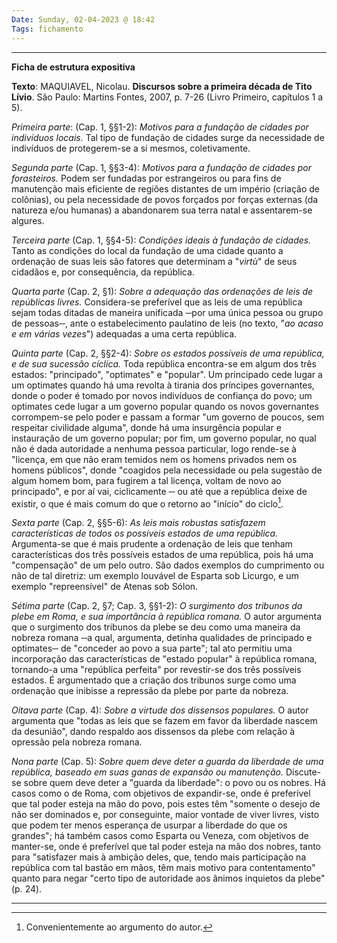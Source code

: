 ```yaml
---
Date: Sunday, 02-04-2023 @ 18:42
Tags: fichamento
---
```

---
**Ficha de estrutura expositiva**

**Texto**: MAQUIAVEL, Nicolau. **Discursos sobre a primeira década de Tito Lívio**. São Paulo: Martins Fontes, 2007, p. 7-26 (Livro Primeiro, capítulos 1 a 5).

*Primeira parte*: (Cap. 1, §§1-2): *Motivos para a fundação de cidades por indivíduos locais.* 
Tal tipo de fundação de cidades surge da necessidade de indivíduos de protegerem-se a si mesmos, coletivamente.

*Segunda parte* (Cap. 1, §§3-4): *Motivos para a fundação de cidades por forasteiros.* 
Podem ser fundadas por estrangeiros ou para fins de manutenção mais eficiente de regiões distantes de um império (criação de colônias), ou pela necessidade de povos forçados por forças externas (da natureza e/ou humanas) a abandonarem sua terra natal e assentarem-se algures.

*Terceira parte* (Cap. 1, §§4-5): *Condições ideais à fundação de cidades.* 
Tanto as condições do local da fundação de uma cidade quanto a ordenação de suas leis são fatores que determinam a "*virtù*" de seus cidadãos e, por consequência, da república.

*Quarta parte* (Cap. 2, §1): *Sobre a adequação das ordenações de leis de repúblicas livres.* 
Considera-se preferível que as leis de uma república sejam todas ditadas de maneira unificada ─por uma única pessoa ou grupo de pessoas─, ante o estabelecimento paulatino de leis (no texto, "*ao acaso e em várias vezes*") adequadas a uma certa república.

*Quinta parte* (Cap. 2, §§2-4): *Sobre os estados possíveis de uma república, e de sua sucessão cíclica.* 
Toda república encontra-se em algum dos três estados: "principado", "optimates" e "popular". Um principado cede lugar a um optimates quando há uma revolta à tirania dos príncipes governantes, donde o poder é tomado por novos indivíduos de confiança do povo; um optimates cede lugar a um governo popular quando os novos governantes corrompem-se pelo poder e passam a formar "um governo de poucos, sem respeitar civilidade alguma", donde há uma insurgência popular e instauração de um governo popular; por fim, um governo popular, no qual não é dada autoridade a nenhuma pessoa particular, logo rende-se à "licença, em que não eram temidos nem os homens privados nem os homens públicos", donde "coagidos pela necessidade ou pela sugestão de algum homem bom, para fugirem a tal licença, voltam de novo ao principado", e por aí vai, ciclicamente ─ ou até que a república deixe de existir, o que é mais comum do que o retorno ao "início" do ciclo[^1]. 

*Sexta parte* (Cap. 2, §§5-6): *As leis mais robustas satisfazem características de todos os possíveis estados de uma república.*
Argumenta-se que é mais prudente a ordenação de leis que tenham características dos três possíveis estados de uma república, pois há uma "compensação" de um pelo outro. São dados exemplos do cumprimento ou não de tal diretriz: um exemplo louvável de Esparta sob Licurgo, e um exemplo "repreensível" de Atenas sob Sólon. 

*Sétima parte* (Cap. 2, §7; Cap. 3, §§1-2): *O surgimento dos tribunos da plebe em Roma, e sua importância à república romana.*
O autor argumenta que o surgimento dos tribunos da plebe se deu como uma maneira da nobreza romana ─a qual, argumenta, detinha qualidades de principado e optimates─ de "conceder ao povo a sua parte"; tal ato permitiu uma incorporação das características de "estado popular" à república romana, tornando-a uma "república perfeita" por revestir-se dos três possíveis estados. É argumentado que a criação dos tribunos surge como uma ordenação que inibisse a repressão da plebe por parte da nobreza.

*Oitava parte* (Cap. 4): *Sobre a virtude dos dissensos populares.*
O autor argumenta que "todas as leis que se fazem em favor da liberdade nascem da desunião", dando respaldo aos dissensos da plebe com relação à opressão pela nobreza romana. 

*Nona parte* (Cap. 5): *Sobre quem deve deter a guarda da liberdade de uma república, baseado em suas ganas de expansão ou manutenção.*
Discute-se sobre quem deve deter a "guarda da liberdade": o povo ou os nobres. Há casos como o de Roma, com objetivos de expandir-se, onde é preferível que tal poder esteja na mão do povo, pois estes têm "somente o desejo de não ser dominados e, por conseguinte, maior vontade de viver livres, visto que podem ter menos esperança de usurpar a liberdade do que os grandes"; há também casos como Esparta ou Veneza, com objetivos de manter-se, onde é preferível que tal poder esteja na mão dos nobres, tanto para "satisfazer mais à ambição deles, que, tendo mais participação na república com tal bastão em mãos, têm mais motivo para contentamento" quanto para negar "certo tipo de autoridade aos ânimos inquietos da plebe" (p. 24). 

---

[^1]: Convenientemente ao argumento do autor.